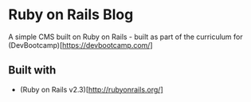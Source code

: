 # Ruby on Rails Blog

A simple CMS built on Ruby on Rails - built as part of the curriculum for (DevBootcamp)[https://devbootcamp.com/]

## Built with

* (Ruby on Rails v2.3)[http://rubyonrails.org/] 
